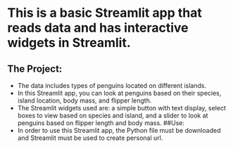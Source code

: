 # This is a basic Streamlit app that reads data and has interactive widgets in Streamlit.
## The Project: 
- The data includes types of penguins located on different islands.
- In this Streamlit app, you can look at penguins based on their species, island location, body mass, and flipper length.
- The Streamlit widgets used are: a simple button with text display, select boxes to view based on species and island, and a slider to look at penguins based on flipper length and body mass.
##Use:
- In order to use this Streamlit app, the Python file must be downloaded and Streamlit must be used to create personal url. 
